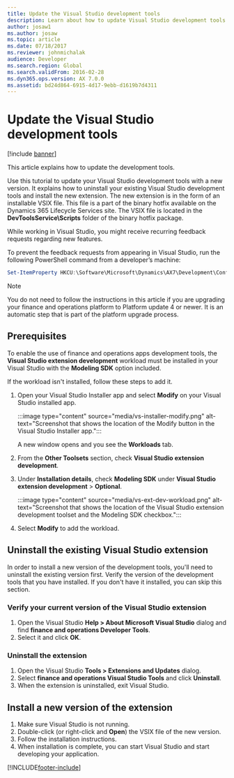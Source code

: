 ```yaml
---
title: Update the Visual Studio development tools
description: Learn about how to update Visual Studio development tools to new versions, including how to uninstall your existing Visual Studio development tools.
author: josaw1
ms.author: josaw
ms.topic: article
ms.date: 07/18/2017
ms.reviewer: johnmichalak
audience: Developer
ms.search.region: Global
ms.search.validFrom: 2016-02-28
ms.dyn365.ops.version: AX 7.0.0
ms.assetid: bd24d864-6915-4d17-9ebb-d1619b7d4311
---
```


# Update the Visual Studio development tools

[!include [banner](../includes/banner.md)]

This article explains how to update the development tools.

Use this tutorial to update your Visual Studio development tools with a new version. It explains how to uninstall your existing Visual Studio development tools and install the new extension. The new extension is in the form of an installable VSIX file. This file is a part of the binary hotfix available on the Dynamics 365 Lifecycle Services site. The VSIX file is located in the **DevToolsService\\Scripts** folder of the binary hotfix package.

While working in Visual Studio, you might receive recurring feedback requests regarding new features.

To prevent the feedback requests from appearing in Visual Studio, run the following PowerShell command from a developer’s machine:

```powershell
Set-ItemProperty HKCU:\Software\Microsoft\Dynamics\AX7\Development\Configurations  -Name ProvideFeedback  -Value "No"
```

> [!NOTE]
> You do not need to follow the instructions in this article if you are upgrading your finance and operations platform to Platform update 4 or newer. It is an automatic step that is part of the platform upgrade process.

## Prerequisites

To enable the use of finance and operations apps development tools, the **Visual Studio extension development** workload must be installed in your Visual Studio with the **Modeling SDK** option included.

If the workload isn't installed, follow these steps to add it.

1. Open your Visual Studio Installer app and select **Modify** on your Visual Studio installed app.

   :::image type="content" source="media/vs-installer-modify.png" alt-text="Screenshot that shows the location of the Modify button in the Visual Studio Installer app.":::

   A new window opens and you see the **Workloads** tab.
1. From the **Other Toolsets** section, check **Visual Studio extension development**.
1. Under **Installation details**, check **Modeling SDK** under **Visual Studio extension development** > **Optional**.

   :::image type="content" source="media/vs-ext-dev-workload.png" alt-text="Screenshot that shows the location of the Visual Studio extension development toolset and the Modeling SDK checkbox.":::

1. Select **Modify** to add the workload.

## Uninstall the existing Visual Studio extension
In order to install a new version of the development tools, you'll need to uninstall the existing version first. Verify the version of the development tools that you have installed. If you don't have it installed, you can skip this section.

### Verify your current version of the Visual Studio extension

1.  Open the Visual Studio **Help &gt; About Microsoft Visual Studio** dialog and find **finance and operations Developer Tools**.
2.  Select it and click **OK**.

### Uninstall the extension

1.  Open the Visual Studio **Tools &gt; Extensions and Updates** dialog.
2.  Select **finance and operations Visual Studio Tools** and click **Uninstall**.
3.  When the extension is uninstalled, exit Visual Studio.

## Install a new version of the extension
1.  Make sure Visual Studio is not running.
2.  Double-click (or right-click and **Open**) the VSIX file of the new version.
3.  Follow the installation instructions.
4.  When installation is complete, you can start Visual Studio and start developing your application.






[!INCLUDE[footer-include](../../../includes/footer-banner.md)]
